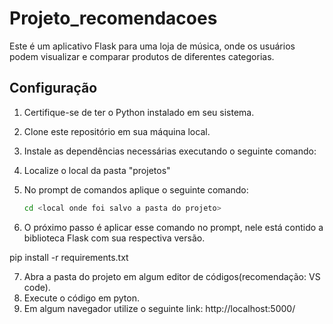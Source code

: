 # Projeto_recomendacoes


Este é um aplicativo Flask para uma loja de música, onde os usuários podem visualizar e comparar produtos de diferentes categorias.

## Configuração

1. Certifique-se de ter o Python instalado em seu sistema.
2. Clone este repositório em sua máquina local.
3. Instale as dependências necessárias executando o seguinte comando:
4. Localize o local da pasta "projetos"
5. No prompt de comandos aplique o seguinte comando:

    ```bash
   cd <local onde foi salvo a pasta do projeto>
   
 6. O próximo passo é aplicar esse comando no prompt, nele está contido a biblioteca Flask com sua respectiva versão.
   
   
   pip install -r requirements.txt
   
   
   
 7. Abra a pasta do projeto em algum editor de códigos(recomendação: VS code).
 8. Execute o código em pyton.
 9. Em algum navegador utilize o seguinte link: http://localhost:5000/
